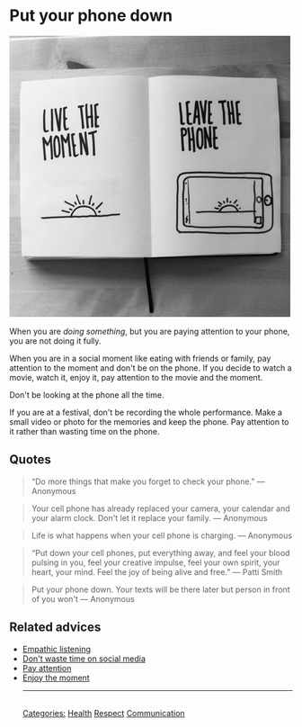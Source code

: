 # Put your phone down

![Put the phone down](./assets/live_the_moment_leave_the_phone.jpeg)

When you are _doing something_, but you are paying attention to your phone, you are not doing it fully.

When you are in a social moment like eating with friends or family, pay attention to the moment and don't be on the phone. If you decide to watch a movie, watch it, enjoy it, pay attention to the movie and the moment.

Don't be looking at the phone all the time.

If you are at a festival, don't be recording the whole performance. Make a small video or photo for the memories and keep the phone. Pay attention to it rather than wasting time on the phone.

## Quotes


> “Do more things that make you forget to check your phone.” — Anonymous

> Your cell phone has already replaced your camera, your calendar and your alarm clock. Don't let it replace your family. — Anonymous

> Life is what happens when your cell phone is charging. — Anonymous

> “Put down your cell phones, put everything away, and feel your blood pulsing in you, feel your creative impulse, feel your own spirit, your heart, your mind. Feel the joy of being alive and free.” — Patti Smith

> Put your phone down. Your texts will be there later but person in front of you won't — Anonymous

## Related advices

- [Empathic listening](../Empathic%20listening/index.md)
- [Don't waste time on social media](../Don't%20waste%20time%20on%20Social%20Media)
- [Pay attention](../Pay%20attention/index.md)
- [Enjoy the moment](../Enjoy%20the%20moment/index.md)<hr/><br/>[Categories:](../Categories/index.md) [Health](../Categories/Health.md) [Respect](../Categories/Respect.md) [Communication](../Categories/Communication.md)